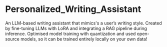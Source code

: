 # Personalized_Writing_Assistant
An LLM-based writing assistant that mimics's a user’s writing style. Created by fine-tuning LLMs with LoRA and integrating a RAG pipeline during inference. Optimised model training with quantization and used open-source models, so it can be trained entirely locally on your own data!
